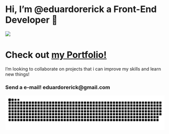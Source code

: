 
<h1> Hi, I’m @eduardorerick a Front-End Developer 👋</h1>
 <img height="180em" src="https://github-readme-stats.vercel.app/api?username=eduardorerick&show_icons=true&theme=dracula&include_all_commits=true&count_private=true"/>
<h1>Check out <a href ="https://eduardorerick.github.io/portfolio/"> my Portfolio! </a></h1>
<p>I’m looking to collaborate on projects that i can improve my skills and learn new things!</p>
<h3>Send a e-mail! eduardorerick@gmail.com </h3>

![Snake animation](https://github.com/eduardorerick/eduardorerick/blob/output/github-contribution-grid-snake.svg)

